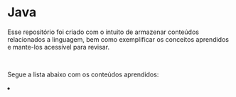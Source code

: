 # Java

<p>Esse repositório foi criado com o intuito de armazenar conteúdos relacionados a linguagem, bem como exemplificar os conceitos aprendidos e mante-los acessível para revisar.<p><br/>

<p>Segue a lista abaixo com os conteúdos aprendidos:</p>
<li>